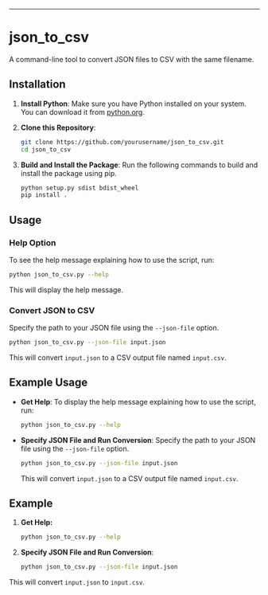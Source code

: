 ---

# json_to_csv

A command-line tool to convert JSON files to CSV with the same filename.

## Installation

1. **Install Python**: Make sure you have Python installed on your system. You can download it from [python.org](https://www.python.org/downloads/).

2. **Clone this Repository**:
    ```bash
    git clone https://github.com/yourusername/json_to_csv.git
    cd json_to_csv
    ```

3. **Build and Install the Package**:
    Run the following commands to build and install the package using pip.
    ```bash
    python setup.py sdist bdist_wheel
    pip install .
    ```

## Usage

### Help Option

To see the help message explaining how to use the script, run:
```bash
python json_to_csv.py --help
```
This will display the help message.

### Convert JSON to CSV

Specify the path to your JSON file using the `--json-file` option.
```bash
python json_to_csv.py --json-file input.json
```

This will convert `input.json` to a CSV output file named `input.csv`.

## Example Usage

- **Get Help**:
  To display the help message explaining how to use the script, run:
    ```bash
    python json_to_csv.py --help
    ```

- **Specify JSON File and Run Conversion**:
  Specify the path to your JSON file using the `--json-file` option.
    ```bash
    python json_to_csv.py --json-file input.json
    ```
  
  This will convert `input.json` to a CSV output file named `input.csv`.

## Example

1. **Get Help:**
   ```bash
   python json_to_csv.py --help
   ```

2. **Specify JSON File and Run Conversion**:
    ```bash
    python json_to_csv.py --json-file input.json
    ```
    
  This will convert `input.json` to `input.csv`.
